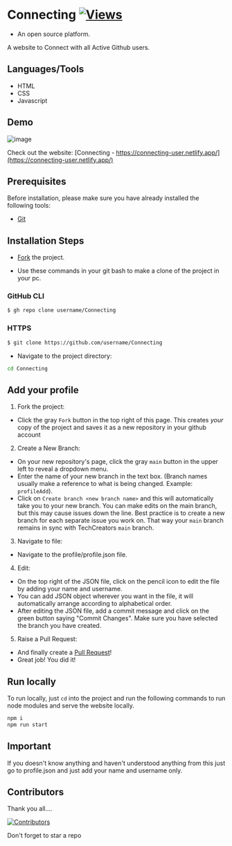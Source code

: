 ﻿# Connecting  [![Views](https://hits.seeyoufarm.com/api/count/incr/badge.svg?url=https%3A%2F%2Fgithub.com%2Fprashantjagtap2909%2FConnecting&count_bg=%2379C83D&title_bg=%23555555&icon=&icon_color=%23E7E7E7&title=Views&edge_flat=false)](https://hits.seeyoufarm.com)
- An open source platform.



A website to Connect with all Active Github users.

## Languages/Tools

  - HTML
  - CSS
  - Javascript 

##  Demo
![image](https://github.com/prashantjagtap2909/Connecting/assets/93985255/4eadbefa-4917-4fad-9f62-c6402d41937d)



Check out the website: [Connecting - https://connecting-user.netlify.app/](https://connecting-user.netlify.app/)

##  Prerequisites

Before installation, please make sure you have already installed the following tools:

- [Git](https://git-scm.com/downloads)

##  Installation Steps

- [Fork](https://github.com/prashantjagtap2909/Connecting/fork) the project.

- Use these commands in your git bash to make a clone of the project in your pc.


### GitHub CLI

```bash
$ gh repo clone username/Connecting
```

### HTTPS

```bash
$ git clone https://github.com/username/Connecting
```

- Navigate to the project directory:

```bash
cd Connecting
```

##  Add your profile

1. Fork the project:

- Click the gray `Fork` button in the top right of this page. This creates _your_ copy of the project and saves it as a new repository in your github account

2. Create a New Branch:

- On your new repository's page, click the gray `main` button in the upper left to reveal a dropdown menu.
- Enter the name of your new branch in the text box. (Branch names usually make a reference to what is being changed. Example: `profileAdd`).
- Click on `Create branch <new branch name>` and this will automatically take you to your new branch. You can make edits on the main branch, but this may cause issues down the line. Best practice is to create a new branch for each separate issue you work on. That way your `main` branch remains in sync with TechCreators `main` branch.

3. Navigate to file:

- Navigate to the profile/profile.json file.

4. Edit:

- On the top right of the JSON file, click on the pencil icon to edit the file by adding your name and username.
- You can add JSON object wherever you want in the file, it will automatically arrange according to alphabetical order.
- After editing the JSON file, add a commit message and click on the green button saying "Commit Changes". Make sure you have selected the branch you have created.

5. Raise a Pull Request:

- And finally create a [Pull Request](https://help.github.com/en/github/collaborating-with-issues-and-pull-requests/creating-a-pull-request)!
- Great job! You did it!


##  Run locally
To run locally, just `cd` into the project and run the following commands to run node modules and serve the website locally.
```bash
npm i
npm run start
```

## Important
  If you doesn't know anything and haven't understood anything from this just go to profile.json and just add your name and username only.

##  Contributors

Thank you all....

[![Contributors](https://contrib.rocks/image?repo=prashantjagtap2909/Connecting)](https://github.com/prashantjagtap2909/Connecting/graphs/contributors)



Don't forget to star a repo
